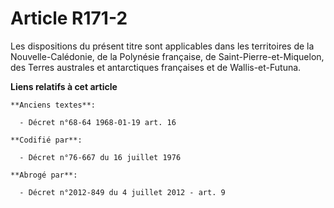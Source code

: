 # Article R171-2

Les dispositions du présent titre sont applicables dans les territoires de la Nouvelle-Calédonie, de la Polynésie française,
de Saint-Pierre-et-Miquelon, des Terres australes et antarctiques françaises et de Wallis-et-Futuna.

**Liens relatifs à cet article**

	**Anciens textes**:

	  - Décret n°68-64 1968-01-19 art. 16

	**Codifié par**:

	  - Décret n°76-667 du 16 juillet 1976

	**Abrogé par**:

	  - Décret n°2012-849 du 4 juillet 2012 - art. 9
